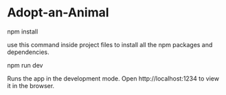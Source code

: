 # Adopt-an-Animal


npm install

use this command inside project files to install all the npm packages and dependencies.

npm run dev

Runs the app in the development mode. Open http://localhost:1234 to view it in the browser.
